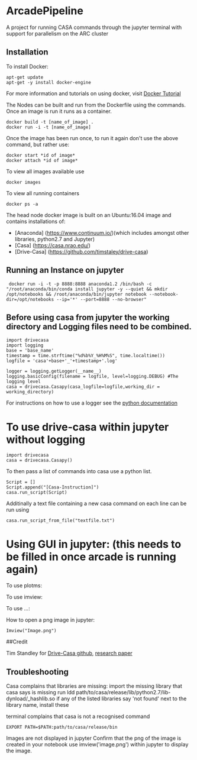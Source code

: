 # ArcadePipeline
A project for running CASA commands through the jupyter terminal with support for parallelism on the ARC cluster

## Installation

To install Docker:
```
apt-get update
apt-get -y install docker-engine
```
For more information and tutorials on using docker, visit [Docker Tutorial](https://docs.docker.com/learn/)

The Nodes can be built and run from the Dockerfile using the commands. Once an image is run it runs as a container.
```
docker build -t [name_of_image] .
docker run -i -t [name_of_image]
```
Once the image has been run once, to run it again don't use the above command, but rather use:
```
docker start *id of image*
docker attach *id of image*
```
To view all images available use
```
docker images
```
To view all running containers
```
docker ps -a
```
The head node docker image is built on an Ubuntu:16.04 image and contains installations of:
+ [Anaconda] (https://www.continuum.io/)(which includes amongst other libraries, python2.7 and Jupyter) 
+ [Casa] (https://casa.nrao.edu/)
+ [Drive-Casa] (https://github.com/timstaley/drive-casa)

## Running an Instance on jupyter

```
 docker run -i -t -p 8888:8888 anaconda1.2 /bin/bash -c "/root/anaconda/bin/conda install jupyter -y --quiet && mkdir /opt/notebooks && /root/anaconda/bin/jupyter notebook --notebook-dir=/opt/notebooks --ip='*' --port=8888 --no-browser"
```
## Before using casa from jupyter the working directory and Logging files need to be combined.

```
import drivecasa
import logging
base = 'base_name'
timestamp = time.strftime("%d%b%Y_%H%M%S", time.localtime())
logfile = 'casa'+base+'_'+timestamp+'.log' 

logger = logging.getLogger(__name__)
logging.basicConfig(filename = logfile, level=logging.DEBUG) #The logging level 
casa = drivecasa.Casapy(casa_logfile=logfile,working_dir = working_directory)
```
For instructions on how to use a logger see the [python documentation](https://docs.python.org/2/library/logging.html#module-logging)

# To use drive-casa within jupyter without logging 
```
import drivecasa
casa = drivecasa.Casapy()
```
To then pass a list of commands into casa use a python list.
```
Script = []
Script.append("[Casa-Instruction]")
casa.run_script(Script)
```
Additinally a text file containing a new casa command on each line can be run using
```
casa.run_script_from_file("textfile.txt")
```
# Using GUI in jupyter: (this needs to be filled in once arcade is running again)

To use plotms:

To use imview:

To use ...:

How to open a png image in jupyter:
```
Imview("Image.png")
```

##Credit

Tim Standley for [Drive-Casa github](https://github.com/timstaley/drive-casa), [research paper](http://ascl.net/1504.006)

## Troubleshooting

Casa complains that libraries are missing:
  import the missing library that casa says is missing
  run ldd path/to/casa/release/lib/python2.7/lib-dynload/_hashlib.so
      if any of the listed libraries say 'not found' next to the library name, install these
      
terminal complains that casa is not a recognised command
  ```
  EXPORT PATH=$PATH:path/to/casa/release/bin  
  ```
  
Images are not displayed in jupyter
  Confirm that the png of the image is created in your notebook
  use imview('image.png') within jupyter to display the image.
